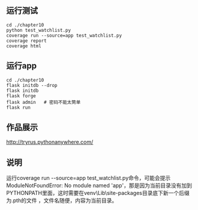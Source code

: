 ## 运行测试
```
cd ./chapter10
python test_watchlist.py
coverage run --source=app test_watchlist.py
coverage report
coverage html
```

## 运行app
```
cd ./chapter10
flask initdb --drop
flask initdb
flask forge
flask admin   # 密码不能太筒单 
flask run
```

## 作品展示
http://tryrus.pythonanywhere.com/

## 说明
运行coverage run --source=app test_watchlist.py命令，可能会提示ModuleNotFoundError: No module named 'app'，那是因为当前目录没有加到PYTHONPATH里面，这时需要在venv\Lib\site-packages目录底下新一个后缀为.pth的文件 ，文件名随便，内容为当前目录。
